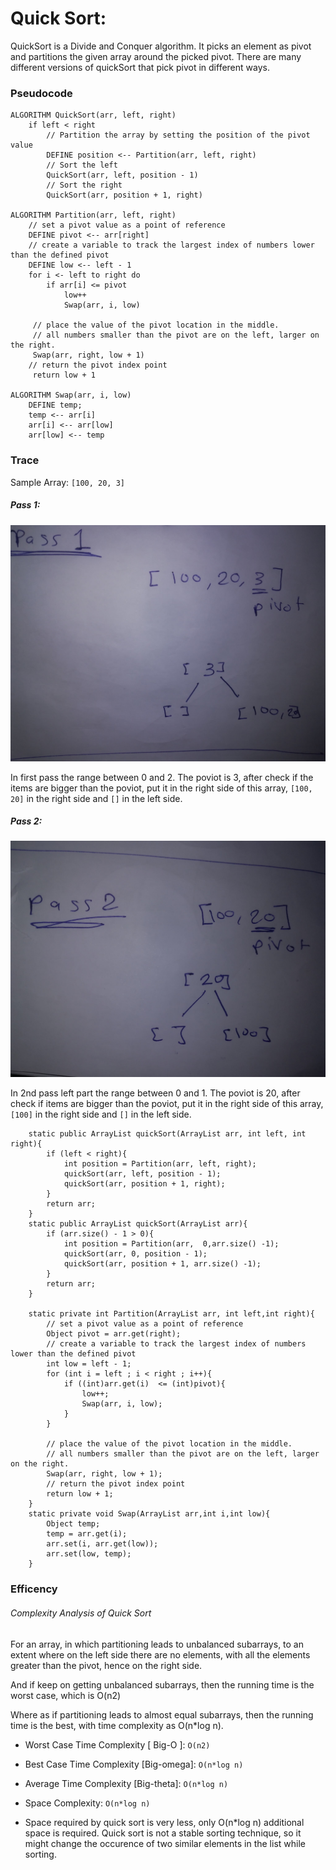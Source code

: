 # Quick Sort: 
QuickSort is a Divide and Conquer algorithm. It picks an element as pivot and partitions the given array around the picked pivot. There are many different versions of quickSort that pick pivot in different ways. 


### Pseudocode
```
ALGORITHM QuickSort(arr, left, right)
    if left < right
        // Partition the array by setting the position of the pivot value 
        DEFINE position <-- Partition(arr, left, right)
        // Sort the left
        QuickSort(arr, left, position - 1)
        // Sort the right
        QuickSort(arr, position + 1, right)

ALGORITHM Partition(arr, left, right)
    // set a pivot value as a point of reference
    DEFINE pivot <-- arr[right]
    // create a variable to track the largest index of numbers lower than the defined pivot
    DEFINE low <-- left - 1
    for i <- left to right do
        if arr[i] <= pivot
            low++
            Swap(arr, i, low)

     // place the value of the pivot location in the middle.
     // all numbers smaller than the pivot are on the left, larger on the right. 
     Swap(arr, right, low + 1)
    // return the pivot index point
     return low + 1

ALGORITHM Swap(arr, i, low)
    DEFINE temp;
    temp <-- arr[i]
    arr[i] <-- arr[low]
    arr[low] <-- temp
```

### Trace
Sample Array: `[100, 20, 3]`

##### Pass 1:

![](./pass1.jpg)

In first pass the range between 0 and 2.
The poviot is 3, after check if the items are bigger than the poviot, put it in the right side of this array, `[100, 20]` in the right side and `[]` in the left side.


##### Pass 2:

![](./pass2.jpg)

In 2nd pass left part  the range between 0 and 1.
The poviot is 20, after check if items are bigger than the poviot, put it in the right side of this array, `[100]` in the right side and `[]` in the left side. 


```
    static public ArrayList quickSort(ArrayList arr, int left, int right){
        if (left < right){
            int position = Partition(arr, left, right);
            quickSort(arr, left, position - 1);
            quickSort(arr, position + 1, right);
        }
        return arr;
    }
    static public ArrayList quickSort(ArrayList arr){
        if (arr.size() - 1 > 0){
            int position = Partition(arr,  0,arr.size() -1);
            quickSort(arr, 0, position - 1);
            quickSort(arr, position + 1, arr.size() -1);
        }
        return arr;
    }

    static private int Partition(ArrayList arr, int left,int right){
        // set a pivot value as a point of reference
        Object pivot = arr.get(right);
        // create a variable to track the largest index of numbers lower than the defined pivot
        int low = left - 1;
        for (int i = left ; i < right ; i++){
            if ((int)arr.get(i)  <= (int)pivot){
                low++;
                Swap(arr, i, low);
            }
        }

        // place the value of the pivot location in the middle.
        // all numbers smaller than the pivot are on the left, larger on the right.
        Swap(arr, right, low + 1);
        // return the pivot index point
        return low + 1;
    }
    static private void Swap(ArrayList arr,int i,int low){
        Object temp;
        temp = arr.get(i);
        arr.set(i, arr.get(low));
        arr.set(low, temp);
    }
```

### Efficency

###### Complexity Analysis of Quick Sort
For an array, in which partitioning leads to unbalanced subarrays, to an extent where on the left side there are no elements, with all the elements greater than the pivot, hence on the right side.

And if keep on getting unbalanced subarrays, then the running time is the worst case, which is O(n2)

Where as if partitioning leads to almost equal subarrays, then the running time is the best, with time complexity as O(n*log n).

* Worst Case Time Complexity [ Big-O ]: `O(n2)`

* Best Case Time Complexity [Big-omega]: `O(n*log n)`

* Average Time Complexity [Big-theta]: `O(n*log n)`

* Space Complexity: `O(n*log n)`

* Space required by quick sort is very less, only O(n*log n) additional space is required.
Quick sort is not a stable sorting technique, so it might change the occurence of two similar elements in the list while sorting.
